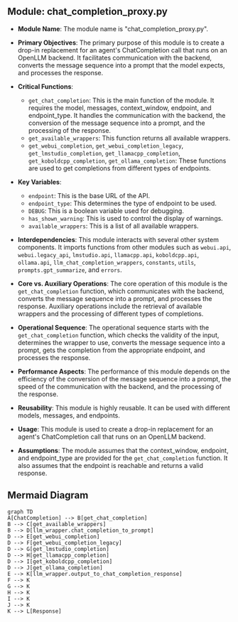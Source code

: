## Module: chat_completion_proxy.py
- **Module Name**: The module name is "chat_completion_proxy.py".

- **Primary Objectives**: The primary purpose of this module is to create a drop-in replacement for an agent's ChatCompletion call that runs on an OpenLLM backend. It facilitates communication with the backend, converts the message sequence into a prompt that the model expects, and processes the response.

- **Critical Functions**:
  - `get_chat_completion`: This is the main function of the module. It requires the model, messages, context_window, endpoint, and endpoint_type. It handles the communication with the backend, the conversion of the message sequence into a prompt, and the processing of the response.
  - `get_available_wrappers`: This function returns all available wrappers.
  - `get_webui_completion`, `get_webui_completion_legacy`, `get_lmstudio_completion`, `get_llamacpp_completion`, `get_koboldcpp_completion`, `get_ollama_completion`: These functions are used to get completions from different types of endpoints.

- **Key Variables**:
  - `endpoint`: This is the base URL of the API.
  - `endpoint_type`: This determines the type of endpoint to be used.
  - `DEBUG`: This is a boolean variable used for debugging.
  - `has_shown_warning`: This is used to control the display of warnings.
  - `available_wrappers`: This is a list of all available wrappers.

- **Interdependencies**: This module interacts with several other system components. It imports functions from other modules such as `webui.api`, `webui.legacy_api`, `lmstudio.api`, `llamacpp.api`, `koboldcpp.api`, `ollama.api`, `llm_chat_completion_wrappers`, `constants`, `utils`, `prompts.gpt_summarize`, and `errors`.

- **Core vs. Auxiliary Operations**: The core operation of this module is the `get_chat_completion` function, which communicates with the backend, converts the message sequence into a prompt, and processes the response. Auxiliary operations include the retrieval of available wrappers and the processing of different types of completions.

- **Operational Sequence**: The operational sequence starts with the `get_chat_completion` function, which checks the validity of the input, determines the wrapper to use, converts the message sequence into a prompt, gets the completion from the appropriate endpoint, and processes the response.

- **Performance Aspects**: The performance of this module depends on the efficiency of the conversion of the message sequence into a prompt, the speed of the communication with the backend, and the processing of the response.

- **Reusability**: This module is highly reusable. It can be used with different models, messages, and endpoints.

- **Usage**: This module is used to create a drop-in replacement for an agent's ChatCompletion call that runs on an OpenLLM backend.

- **Assumptions**: The module assumes that the context_window, endpoint, and endpoint_type are provided for the `get_chat_completion` function. It also assumes that the endpoint is reachable and returns a valid response.
## Mermaid Diagram
```mermaid
graph TD
A[ChatCompletion] --> B[get_chat_completion]
B --> C[get_available_wrappers]
B --> D[llm_wrapper.chat_completion_to_prompt]
D --> E[get_webui_completion]
D --> F[get_webui_completion_legacy]
D --> G[get_lmstudio_completion]
D --> H[get_llamacpp_completion]
D --> I[get_koboldcpp_completion]
D --> J[get_ollama_completion]
E --> K[llm_wrapper.output_to_chat_completion_response]
F --> K
G --> K
H --> K
I --> K
J --> K
K --> L[Response]
```
